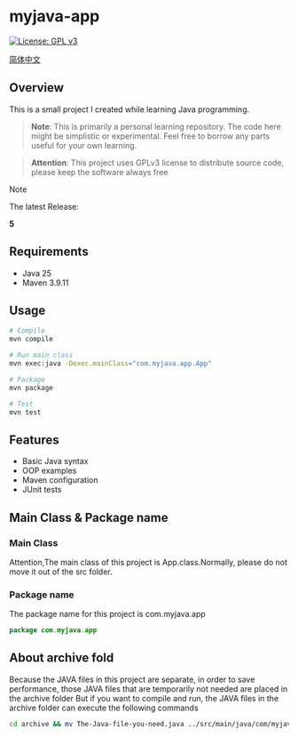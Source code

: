 # myjava-app
[![License: GPL v3](https://img.shields.io/badge/License-GPLv3-blue.svg)](https://www.gnu.org/licenses/gpl-3.0)

[简体中文](./README_ZHCN.md)

## Overview
This is a small project I created while learning Java programming.

> **Note**: This is primarily a personal learning repository. The code here might be simplistic or experimental. Feel free to borrow any parts useful for your own learning.



>**Attention**: This project uses GPLv3 license to distribute source code, please keep the software always free

> [!NOTE]
>
> The latest Release:
>
> **5**


## Requirements
- Java 25
- Maven 3.9.11

## Usage
```bash
# Compile
mvn compile

# Run main class
mvn exec:java -Dexec.mainClass="com.myjava.app.App"

# Package
mvn package

# Test
mvn test
```
## Features
- Basic Java syntax
- OOP examples
- Maven configuration
- JUnit tests

## Main Class & Package name
### Main Class
Attention,The main class of this project is App.class.Normally, please do not move it out of the src folder.
### Package name
The package name for this project is com.myjava.app
```java
package com.myjava.app
```

## About archive fold
Because the JAVA files in this project are separate, in order to save performance, those JAVA files that are temporarily not needed are placed in the archive folder
But if you want to compile and run, the JAVA files in the archive folder can execute the following commands
```bash
cd archive && mv The-Java-file-you-need.java ../src/main/java/com/myjava/app/ && cd .. && mvn compile && mvn package
```

